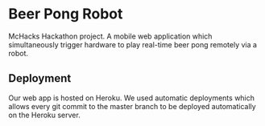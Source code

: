 # Beer Pong Robot
McHacks Hackathon project. A mobile web application which simultaneously trigger hardware to play real-time beer pong remotely via a robot.

## Deployment

Our web app is hosted on Heroku. We used automatic deployments which allows every git commit to the master branch to be deployed automatically on the Heroku server.
